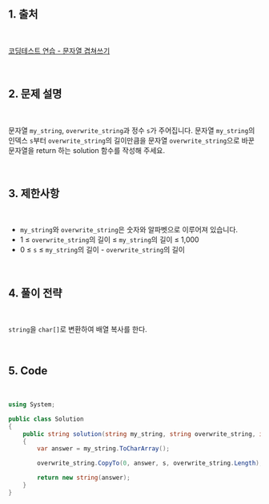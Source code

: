 ## 1. 출처

<br>

[코딩테스트 연습 - 문자열 겹쳐쓰기](https://school.programmers.co.kr/learn/courses/30/lessons/181943)

<br>

## 2. 문제 설명

<br>

문자열 `my_string`, `overwrite_string`과 정수 `s`가 주어집니다. 문자열 `my_string`의 인덱스 `s`부터 `overwrite_string`의 길이만큼을 문자열 `overwrite_string`으로 바꾼 문자열을 return 하는 solution 함수를 작성해 주세요.

<br>

## 3. 제한사항

<br>

- `my_string`와 `overwrite_string`은 숫자와 알파벳으로 이루어져 있습니다.
- 1 ≤ `overwrite_string`의 길이 ≤ `my_string`의 길이 ≤ 1,000
- 0 ≤ `s` ≤ `my_string`의 길이 - `overwrite_string`의 길이

<br>

## 4. 풀이 전략

<br>
 
`string`을 `char[]`로 변환하여 배열 복사를 한다.

<br>

## 5. Code

<br>

```cs
using System;

public class Solution
{
    public string solution(string my_string, string overwrite_string, int s)
    {
        var answer = my_string.ToCharArray();

        overwrite_string.CopyTo(0, answer, s, overwrite_string.Length);

        return new string(answer);
    }
}
```